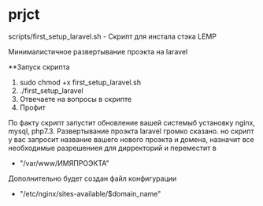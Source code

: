 # prjct


scripts/first_setup_laravel.sh - Скрипт для инстала стэка LEMP

Минималистичное развертывание проэкта на laravel

**Запуск скрипта

  1. sudo chmod +x first_setup_laravel.sh
  2. ./first_setup_laravel
  3. Отвечаете на вопросы в скрипте 
  4. Профит



По факту скрипт запустит обновление вашей системыб установку nginx, mysql, php7.3.
Развертывание проэкта laravel громко сказано. но скрипт у вас запросит название вашего нового проэкта и домена,
назначит все необходимые разрешениея для дирректорий и переместит в 

 - "/var/www/ИМЯПРОЭКТА"

Дополнительно будет создан файл конфигурации 

 - "/etc/nginx/sites-available/$domain_name"


